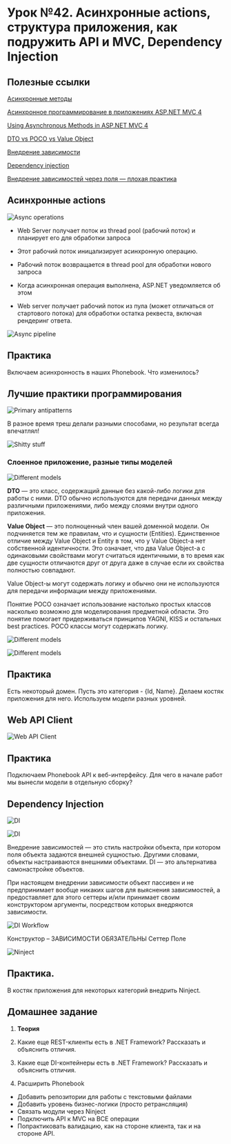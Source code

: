 # Урок №42.  Асинхронные actions, структура приложения, как подружить API и MVC, Dependency Injection

## Полезные ссылки

[Асинхронные методы](https://metanit.com/sharp/mvc5/3.8.php)

[Асинхронное программирование в приложениях ASP.NET MVC 4](https://habr.com/ru/post/142372/)

[Using Asynchronous Methods in ASP.NET MVC 4](https://docs.microsoft.com/en-us/aspnet/mvc/overview/performance/using-asynchronous-methods-in-aspnet-mvc-4)

[DTO vs POCO vs Value Object](https://habr.com/ru/post/268371/)

[Внедрение зависимости](https://ru.wikipedia.org/wiki/%D0%92%D0%BD%D0%B5%D0%B4%D1%80%D0%B5%D0%BD%D0%B8%D0%B5_%D0%B7%D0%B0%D0%B2%D0%B8%D1%81%D0%B8%D0%BC%D0%BE%D1%81%D1%82%D0%B8)

[Dependency injection](https://habr.com/ru/post/350068/)

[Внедрение зависимостей через поля — плохая практика](https://habr.com/ru/post/334636/)

## Асинхронные actions

![Async operations](/Module-4/images/async-operations.png)

* Web Server получает поток из thread pool (рабочий поток) и планирует его для обработки запроса

* Этот рабочий поток иницализирует асинхронную операцию.

* Рабочий поток возвращается в thread pool для обработки нового запроса

* Когда асинхронная операция выполнена, ASP.NET уведомляется об этом

* Web server получает рабочий поток из пула (может отличаться от стартового потока) 
для обработки остатка реквеста, включая рендеринг ответа.

![Async pipeline](/Module-4/images/async-pipeline.png)

## Практика

Включаем асинхронность в наших Phonebook. Что изменилось?

## Лучшие практики программирования

![Primary antipatterns](/Module-4/images/antipatterns-evolution.png)

В разное время треш делали разными способами, но результат всегда впечатлял!

![Shitty stuff](/Module-4/images/shitty-code.png)

### Слоенное приложение, разные типы моделей

![Different models](/Module-4/images/different-models.png)

**DTO** — это класс, содержащий данные без какой-либо логики для работы с ними. 
DTO обычно используются для передачи данных между различными приложениями, либо между слоями 
внутри одного приложения.

**Value Object** — это полноценный член вашей доменной модели. Он подчиняется тем же правилам, что и 
сущности (Entities). Единственное отличие между Value Object и Entity в том, что у Value Object-а 
нет собственной идентичности. Это означает, что два Value Object-а с одинаковыми свойствами могут считаться 
идентичными, в то время как две сущности отличаются друг от друга даже в случае 
если их свойства полностью совпадают.

Value Object-ы могут содержать логику и обычно они не используются для передачи информации между приложениями.

Понятие POCO означает использование настолько простых классов насколько возможно для моделирования предметной 
области. Это понятие помогает придерживаться принципов YAGNI, KISS и остальных best practices. 
POCO классы могут содержать логику.

![Different models](/Module-4/images/models-comparison.png)

![Different models](/Module-4/images/models-diagram.png)

## Практика

Есть некоторый домен. Пусть это категория - {Id, Name}. Делаем костяк приложения для него. 
Используем модели разных уровней.

## Web API Client

![Web API Client](/Module-4/images/webapi-client.png)

## Практика

Подключаем Phonebook API к веб-интерфейсу. Для чего в начале работ мы вынесли модели в отдельную сборку?

## Dependency Injection

![DI](/Module-4/images/di-general.png)

![DI](/Module-4/images/di.png)

Внедрение зависимостей — это стиль настройки объекта, при котором поля объекта задаются внешней сущностью. 
Другими словами, объекты настраиваются внешними объектами. DI — это альтернатива самонастройке объектов.

При настоящем внедрении зависимости объект пассивен и не предпринимает вообще никаких шагов для выяснения 
зависимостей, а предоставляет для этого сеттеры и/или принимает своим конструктором аргументы, 
посредством которых внедряются зависимости.

![DI Workflow](/Module-4/images/di-workflow.png)

Конструктор – ЗАВИСИМОСТИ ОБЯЗАТЕЛЬНЫ
Сеттер
Поле

![Ninject](/Module-4/images/ninject.png)

## Практика. 

В костяк приложения для некоторых категорий внедрить Ninject.

## Домашнее задание

1. **Теория**
2. Какие еще REST-клиенты есть в .NET Framework? Рассказать и объяснить отличия.
3. Какие еще DI-контейнеры есть в .NET Framework? Рассказать и объяснить отличия.

4. Расширить Phonebook

* Добавить репозитории для работы с текстовыми файлами
* Добавить уровень бизнес-логики (просто ретрансляция)
* Связать модули через Ninject
* Подключить API к MVC на ВСЕ операции
* Попрактиковать валидацию, как на стороне клиента, так и на стороне API.